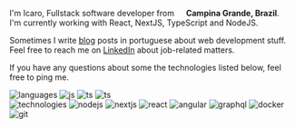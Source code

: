 
I'm Icaro, Fullstack software developer from <img src="https://cdn-icons-png.flaticon.com/512/3909/3909370.png" width="13"/> <b>Campina Grande, Brazil</b>. <br>
I'm currently working with React, NextJS, TypeScript and NodeJS. <br>

Sometimes I write [blog](https://icaro.dev.br/) posts in portuguese about web development stuff. <br>
Feel free to reach me on [LinkedIn](https://www.linkedin.com/in/icaroov/) about job-related matters. <br>

If you have any questions about some the technologies listed below, feel free to ping me.<br>

![languages](https://img.shields.io/static/v1?label=&message=languages:&color=555&style=flat-square)
![js](https://img.shields.io/static/v1?logo=javascript&label=&message=javascript&color=111&logoColor=AAA&style=flat-square&link=)
![ts](https://img.shields.io/static/v1?logo=typescript&label=&message=typescript&color=111&logoColor=AAA&style=flat-square)
![ts](https://img.shields.io/static/v1?logo=ruby&label=&message=ruby&color=111&logoColor=AAA&style=flat-square)
&nbsp;&nbsp;&nbsp;
<br>
![technologies](https://img.shields.io/static/v1?label=&message=technologies:&color=555&style=flat-square)
![nodejs](https://img.shields.io/static/v1?logo=node.js&label=&message=node.js&color=111&logoColor=AAA&style=flat-square)
![nextjs](https://img.shields.io/static/v1?logo=next.js&label=&message=next.js&color=111&logoColor=AAA&style=flat-square)
![react](https://img.shields.io/static/v1?logo=react&label=&message=react&color=111&logoColor=AAA&style=flat-square)
![angular](https://img.shields.io/static/v1?logo=angular&label=&message=angular&color=111&logoColor=AAA&style=flat-square)
![graphql](https://img.shields.io/static/v1?logo=graphql&label=&message=graphql&color=111&logoColor=AAA&style=flat-square)
![docker](https://img.shields.io/static/v1?logo=docker&label=&message=docker&color=111&logoColor=AAA&style=flat-square)
![git](https://img.shields.io/static/v1?logo=git&label=&message=git&color=111&logoColor=AAA&style=flat-square)
